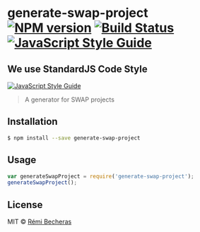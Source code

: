 # generate-swap-project [![NPM version](https://badge.fury.io/js/generate-swap-project.svg)](https://npmjs.org/package/generate-swap-project) [![Build Status](https://travis-ci.org/rbecheras/generate-swap-project.svg?branch=master)](https://travis-ci.org/rbecheras/generate-swap-project) [![JavaScript Style Guide](https://img.shields.io/badge/code_style-standard-brightgreen.svg)](https://standardjs.com)

## We use StandardJS Code Style

[![JavaScript Style Guide](https://cdn.rawgit.com/standard/standard/master/badge.svg)](https://github.com/standard/standard)

> A generator for SWAP projects

## Installation

```sh
$ npm install --save generate-swap-project
```

## Usage

```js
var generateSwapProject = require('generate-swap-project');
generateSwapProject();
```

## License

MIT © [Rémi Becheras](https://github.com/rbecheras)
